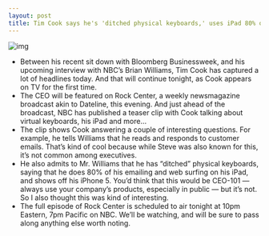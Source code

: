 ```yaml
---
layout: post
title: Tim Cook says he's 'ditched physical keyboards,' uses iPad 80% of the time
---
```

![img](http://media.idownloadblog.com/wp-content/uploads/2012/11/tim-cook-interview.jpeg)
* Between his recent sit down with Bloomberg Businessweek, and his upcoming interview with NBC’s Brian Williams, Tim Cook has captured a lot of headlines today. And that will continue tonight, as Cook appears on TV for the first time.
* The CEO will be featured on Rock Center, a weekly newsmagazine broadcast akin to Dateline, this evening. And just ahead of the broadcast, NBC has published a teaser clip with Cook talking about virtual keyboards, his iPad and more…
* The clip shows Cook answering a couple of interesting questions. For example, he tells Williams that he reads and responds to customer emails. That’s kind of cool because while Steve was also known for this, it’s not common among executives.
* He also admits to Mr. Williams that he has “ditched” physical keyboards, saying that he does 80% of his emailing and web surfing on his iPad, and shows off his iPhone 5. You’d think that this would be CEO-101 — always use your company’s products, especially in public — but it’s not. So I also thought this was kind of interesting.
* The full episode of Rock Center is scheduled to air tonight at 10pm Eastern, 7pm Pacific on NBC. We’ll be watching, and will be sure to pass along anything else worth noting.

